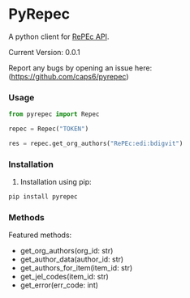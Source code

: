 # PyRepec

A python client for [RePEc API](https://ideas.repec.org/api.html).

Current Version: 0.0.1

Report any bugs by opening an issue here: (https://github.com/caps6/pyrepec)


### Usage

```python
from pyrepec import Repec

repec = Repec("TOKEN")

res = repec.get_org_authors("RePEc:edi:bdigvit")
```


### Installation

1. Installation using pip:

```bash
pip install pyrepec
```


### Methods

Featured methods:

- get_org_authors(org_id: str)
- get_author_data(author_id: str)
- get_authors_for_item(item_id: str)
- get_jel_codes(item_id: str)
- get_error(err_code: int)